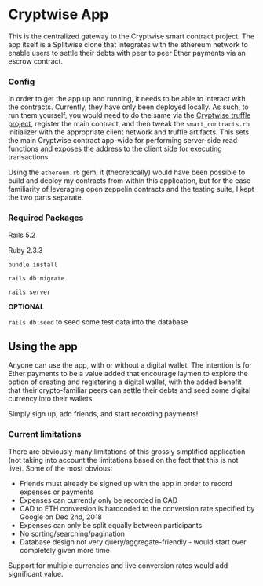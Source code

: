 # Cryptwise App

This is the centralized gateway to the Cryptwise smart contract project. The app itself is a Splitwise clone that integrates with the ethereum network to enable users to settle their debts with peer to peer Ether payments via an escrow contract.

### Config

In order to get the app up and running, it needs to be able to interact with the contracts. Currently, they have only been deployed locally. As such, to run them yourself, you would need to do the same via the [Cryptwise truffle project](https://github.com/shannondoah/cryptwise), register the main contract, and then tweak the `smart_contracts.rb` initializer with the appropriate client network and truffle artifacts. This sets the main Cryptwise contract app-wide for performing server-side read functions and exposes the address to the client side for executing transactions.

Using the `ethereum.rb` gem, it (theoretically) would have been possible to build and deploy my contracts from within this application, but for the ease familiarity of leveraging open zeppelin contracts and the testing suite, I kept the two parts separate.

### Required Packages

Rails 5.2

Ruby 2.3.3

`bundle install`

`rails db:migrate`

`rails server`

**OPTIONAL**

`rails db:seed` to seed some test data into the database

## Using the app

Anyone can use the app, with or without a digital wallet. The intention is for Ether payments to be a value added that encourage laymen to explore the option of creating and registering a digital wallet, with the added benefit that their crypto-familiar peers can settle their debts and seed some digital currency into their wallets.

Simply sign up, add friends, and start recording payments!

### Current limitations

There are obviously many limitations of this grossly simplified application (not taking into account the limitations based on the fact that this is not live). Some of the most obvious:

* Friends must already be signed up with the app in order to record expenses or payments
* Expenses can currently only be recorded in CAD
* CAD to ETH conversion is hardcoded to the conversion rate specified by Google on Dec 2nd, 2018
* Expenses can only be split equally between participants
* No sorting/searching/pagination
* Database design not very query/aggregate-friendly - would start over completely given more time

Support for multiple currencies and live conversion rates would add significant value.
